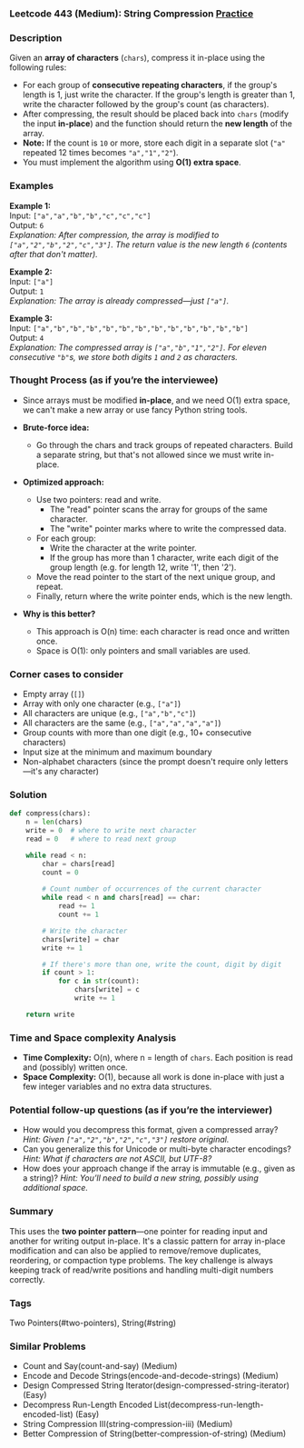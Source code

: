 ### Leetcode 443 (Medium): String Compression [Practice](https://leetcode.com/problems/string-compression)

### Description  
Given an **array of characters** (`chars`), compress it in-place using the following rules:
- For each group of **consecutive repeating characters**, if the group's length is 1, just write the character. If the group's length is greater than 1, write the character followed by the group's count (as characters).
- After compressing, the result should be placed back into `chars` (modify the input **in-place**) and the function should return the **new length** of the array.
- **Note:** If the count is `10` or more, store each digit in a separate slot (`"a"` repeated 12 times becomes `"a","1","2"`).
- You must implement the algorithm using **O(1) extra space**.

### Examples  

**Example 1:**  
Input: `["a","a","b","b","c","c","c"]`  
Output: `6`  
*Explanation: After compression, the array is modified to `["a","2","b","2","c","3"]`. The return value is the new length `6` (contents after that don't matter).*

**Example 2:**  
Input: `["a"]`  
Output: `1`  
*Explanation: The array is already compressed—just `["a"]`.*

**Example 3:**  
Input: `["a","b","b","b","b","b","b","b","b","b","b","b","b"]`  
Output: `4`  
*Explanation: The compressed array is `["a","b","1","2"]`. For eleven consecutive `"b"`s, we store both digits `1` and `2` as characters.*

### Thought Process (as if you’re the interviewee)  

- Since arrays must be modified **in-place**, and we need O(1) extra space, we can't make a new array or use fancy Python string tools.
- **Brute-force idea:**  
    - Go through the chars and track groups of repeated characters. Build a separate string, but that's not allowed since we must write in-place.
- **Optimized approach:**  
    - Use two pointers: read and write.
        - The "read" pointer scans the array for groups of the same character.
        - The "write" pointer marks where to write the compressed data.
    - For each group:
        - Write the character at the write pointer.
        - If the group has more than 1 character, write each digit of the group length (e.g. for length 12, write '1', then '2').
    - Move the read pointer to the start of the next unique group, and repeat.
    - Finally, return where the write pointer ends, which is the new length.

- **Why is this better?**
    - This approach is O(n) time: each character is read once and written once.
    - Space is O(1): only pointers and small variables are used.

### Corner cases to consider  
- Empty array (`[]`)  
- Array with only one character (e.g., `["a"]`)  
- All characters are unique (e.g., `["a","b","c"]`)  
- All characters are the same (e.g., `["a","a","a","a"]`)  
- Group counts with more than one digit (e.g., 10+ consecutive characters)
- Input size at the minimum and maximum boundary  
- Non-alphabet characters (since the prompt doesn't require only letters—it's any character)

### Solution

```python
def compress(chars):
    n = len(chars)
    write = 0  # where to write next character
    read = 0   # where to read next group

    while read < n:
        char = chars[read]
        count = 0
        
        # Count number of occurrences of the current character
        while read < n and chars[read] == char:
            read += 1
            count += 1

        # Write the character
        chars[write] = char
        write += 1

        # If there's more than one, write the count, digit by digit
        if count > 1:
            for c in str(count):
                chars[write] = c
                write += 1

    return write
```

### Time and Space complexity Analysis  

- **Time Complexity:** O(n), where n = length of `chars`. Each position is read and (possibly) written once.
- **Space Complexity:** O(1), because all work is done in-place with just a few integer variables and no extra data structures.

### Potential follow-up questions (as if you’re the interviewer)  

- How would you decompress this format, given a compressed array?
  *Hint: Given `["a","2","b","2","c","3"]` restore original.*
- Can you generalize this for Unicode or multi-byte character encodings?
  *Hint: What if characters are not ASCII, but UTF-8?*
- How does your approach change if the array is immutable (e.g., given as a string)?
  *Hint: You’ll need to build a new string, possibly using additional space.*

### Summary
This uses the **two pointer pattern**—one pointer for reading input and another for writing output in-place. It's a classic pattern for array in-place modification and can also be applied to remove/remove duplicates, reordering, or compaction type problems. The key challenge is always keeping track of read/write positions and handling multi-digit numbers correctly.

### Tags
Two Pointers(#two-pointers), String(#string)

### Similar Problems
- Count and Say(count-and-say) (Medium)
- Encode and Decode Strings(encode-and-decode-strings) (Medium)
- Design Compressed String Iterator(design-compressed-string-iterator) (Easy)
- Decompress Run-Length Encoded List(decompress-run-length-encoded-list) (Easy)
- String Compression III(string-compression-iii) (Medium)
- Better Compression of String(better-compression-of-string) (Medium)